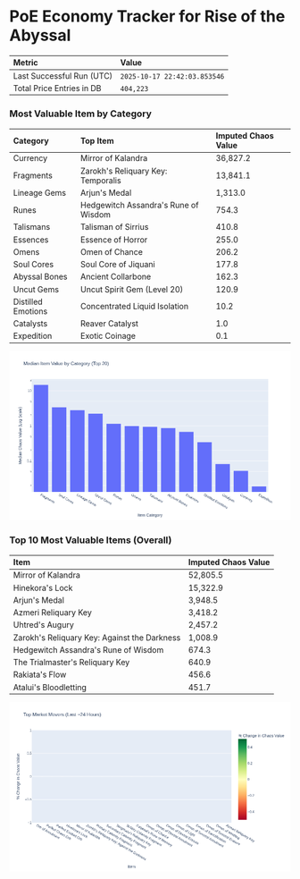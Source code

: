 # PoE Economy Tracker for Rise of the Abyssal

<!-- START_MAINTENANCE -->
| Metric | Value |
|:---|:---|
| Last Successful Run (UTC) | `2025-10-17 22:42:03.853546` |
| Total Price Entries in DB | `404,223` |

<!-- END_MAINTENANCE -->

<!-- START_DATAFRAME_DEBUG -->
<!-- END_DATAFRAME_DEBUG -->

<!-- START_CATEGORY_ANALYSIS -->
### Most Valuable Item by Category
| Category | Top Item | Imputed Chaos Value |
| :--- | :--- | :--- |
| Currency | Mirror of Kalandra | 36,827.2 |
| Fragments | Zarokh's Reliquary Key: Temporalis | 13,841.1 |
| Lineage Gems | Arjun's Medal | 1,313.0 |
| Runes | Hedgewitch Assandra's Rune of Wisdom | 754.3 |
| Talismans | Talisman of Sirrius | 410.8 |
| Essences | Essence of Horror | 255.0 |
| Omens | Omen of Chance | 206.2 |
| Soul Cores | Soul Core of Jiquani | 177.8 |
| Abyssal Bones | Ancient Collarbone | 162.3 |
| Uncut Gems | Uncut Spirit Gem (Level 20) | 120.9 |
| Distilled Emotions | Concentrated Liquid Isolation | 10.2 |
| Catalysts | Reaver Catalyst | 1.0 |
| Expedition | Exotic Coinage | 0.1 |


![Category Analysis Chart](charts/category_analysis.png)
<!-- END_ANALYSIS -->

<!-- START_ANALYSIS -->
### Top 10 Most Valuable Items (Overall)
| Item | Imputed Chaos Value |
| :--- | :--- |
| Mirror of Kalandra | 52,805.5 |
| Hinekora's Lock | 15,322.9 |
| Arjun's Medal | 3,948.5 |
| Azmeri Reliquary Key | 3,418.2 |
| Uhtred's Augury | 2,457.2 |
| Zarokh's Reliquary Key: Against the Darkness | 1,008.9 |
| Hedgewitch Assandra's Rune of Wisdom | 674.3 |
| The Trialmaster's Reliquary Key | 640.9 |
| Rakiata's Flow | 456.6 |
| Atalui's Bloodletting | 451.7 |


![Market Movers Chart](charts/market_movers.png)
<!-- END_ANALYSIS -->
